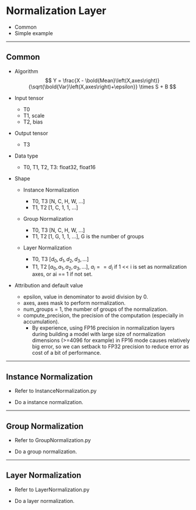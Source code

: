 # Normalization Layer

+ Common
+ Simple example

---

## Common

+ Algorithm
$$
Y = \frac{X - \bold{Mean}\left(X,axes\right)}{\sqrt{\bold{Var}\left(X,axes\right)+\epsilon}} \times S + B
$$

+ Input tensor
  + T0
  + T1, scale
  + T2, bias

+ Output tensor
  + T3

+ Data type
  + T0, T1, T2, T3: float32, float16

+ Shape
  + Instance Normalization
    + T0, T3 [N, C, H, W, ...]
    + T1, T2 [1, C, 1, 1, ...]

  + Group Normalization
    + T0, T3 [N, C, H, W, ...]
    + T1, T2 [1, G, 1, 1, ...], G is the number of groups

  + Layer Normalization
    + T0, T3 [$d_0, d_1, d_2, d_3, \dots$]
    + T1, T2 [$a_0, a_1, a_2, a_3, \dots$], $a_i == d_i$ if 1 << i is set as normalization axes, or ai == 1 if not set.

+ Attribution and default value
  + epsilon, value in denominator to avoid division by 0.
  + axes, axes mask to perform normalization.
  + num_groups = 1, the number of groups of the normalization.
  + compute_precision, the precision of the computation (especially in accumulation).
    + By experience, using FP16 precision in normalization layers during building a model with large size of normalization dimensions (>=4096 for example) in FP16 mode causes relatively big error, so we can setback to FP32 precision to reduce error as cost of a bit of performance.

---

## Instance Normalization

+ Refer to InstanceNormalization.py

+ Do a instance normalization.

---

## Group Normalization

+ Refer to GroupNormalization.py

+ Do a group normalization.

---

## Layer Normalization

+ Refer to LayerNormalization.py

+ Do a layer normalization.

